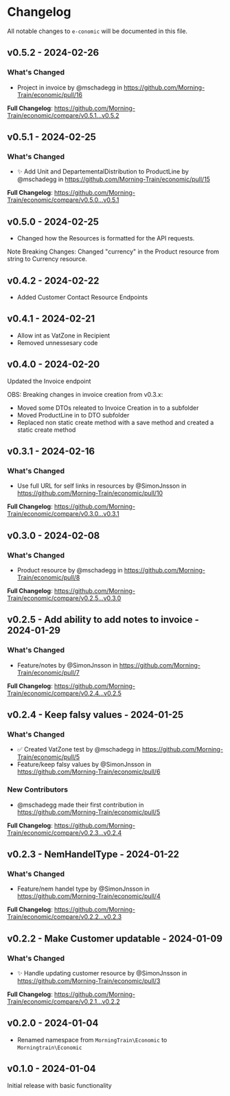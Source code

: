 # Changelog

All notable changes to `e-conomic` will be documented in this file.

## v0.5.2 - 2024-02-26

### What's Changed

* Project in invoice by @mschadegg in https://github.com/Morning-Train/economic/pull/16

**Full Changelog**: https://github.com/Morning-Train/economic/compare/v0.5.1...v0.5.2

## v0.5.1 - 2024-02-25

### What's Changed

* ✨ Add Unit and DepartementalDistribution to ProductLine by @mschadegg in https://github.com/Morning-Train/economic/pull/15

**Full Changelog**: https://github.com/Morning-Train/economic/compare/v0.5.0...v0.5.1

## v0.5.0 - 2024-02-25

* Changed how the Resources is formatted for the API requests.

Note Breaking Changes: Changed "currency" in the Product resource from string to Currency resource.

## v0.4.2 - 2024-02-22

* Added Customer Contact Resource Endpoints

## v0.4.1 - 2024-02-21

* Allow int as VatZone in Recipient
* Removed unnessesary code

## v0.4.0 - 2024-02-20

Updated the Invoice endpoint

OBS: Breaking changes in invoice creation from v0.3.x:

- Moved some DTOs releated to Invoice Creation in to a subfolder
- Moved ProductLine in to DTO subfolder
- Replaced non static create method with a save method and created a static create method

## v0.3.1 - 2024-02-16

### What's Changed

* Use full URL for self links in resources by @SimonJnsson in https://github.com/Morning-Train/economic/pull/10

**Full Changelog**: https://github.com/Morning-Train/economic/compare/v0.3.0...v0.3.1

## v0.3.0 - 2024-02-08

### What's Changed

* Product resource by @mschadegg in https://github.com/Morning-Train/economic/pull/8

**Full Changelog**: https://github.com/Morning-Train/economic/compare/v0.2.5...v0.3.0

## v0.2.5 - Add ability to add notes to invoice - 2024-01-29

### What's Changed

* Feature/notes by @SimonJnsson in https://github.com/Morning-Train/economic/pull/7

**Full Changelog**: https://github.com/Morning-Train/economic/compare/v0.2.4...v0.2.5

## v0.2.4 - Keep falsy values - 2024-01-25

### What's Changed

* ✅ Created VatZone test by @mschadegg in https://github.com/Morning-Train/economic/pull/5
* Feature/keep falsy values by @SimonJnsson in https://github.com/Morning-Train/economic/pull/6

### New Contributors

* @mschadegg made their first contribution in https://github.com/Morning-Train/economic/pull/5

**Full Changelog**: https://github.com/Morning-Train/economic/compare/v0.2.3...v0.2.4

## v0.2.3 - NemHandelType - 2024-01-22

### What's Changed

* Feature/nem handel type by @SimonJnsson in https://github.com/Morning-Train/economic/pull/4

**Full Changelog**: https://github.com/Morning-Train/economic/compare/v0.2.2...v0.2.3

## v0.2.2 - Make Customer updatable - 2024-01-09

### What's Changed

* ✨ Handle updating customer resource by @SimonJnsson in https://github.com/Morning-Train/economic/pull/3

**Full Changelog**: https://github.com/Morning-Train/economic/compare/v0.2.1...v0.2.2

## v0.2.0 - 2024-01-04

* Renamed namespace from `MorningTrain\Economic` to `Morningtrain\Economic`

## v0.1.0 - 2024-01-04

Initial release with basic functionality
